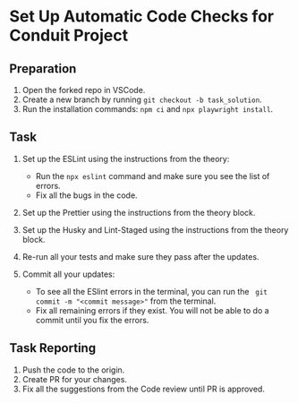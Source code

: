 # Set Up Automatic Code Checks for Conduit Project

## Preparation

1. Open the forked repo in VSCode.
2. Create a new branch by running `git checkout -b task_solution`.
3. Run the installation commands: `npm ci` and `npx playwright install`.

## Task

1. Set up the ESLint using the instructions from the theory:

    - Run the `npx eslint` command and make sure you see the list of errors.
    - Fix all the bugs in the code.

2. Set up the Prettier using the instructions from the theory block.
3. Set up the Husky and Lint-Staged using the instructions from the theory block.
4. Re-run all your tests and make sure they pass after the updates.
5. Commit all your updates:

    - To see all the ESlint errors in the terminal, you can run the ` git commit -m "<commit message>"` from the terminal.
    - Fix all remaining errors if they exist. You will not be able to do a commit until you fix the errors.

## Task Reporting

1. Push the code to the origin.
2. Create PR for your changes.
3. Fix all the suggestions from the Code review until PR is approved.
